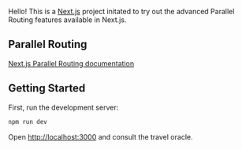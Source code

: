 Hello! This is a [Next.js](https://nextjs.org/) project initated to try out the advanced Parallel Routing features available in Next.js.

## Parallel Routing

[Next.js Parallel Routing documentation](https://nextjs.org/docs/app/building-your-application/routing/parallel-routes)

## Getting Started

First, run the development server:

```bash
npm run dev
```

Open [http://localhost:3000](http://localhost:3000) and consult the travel oracle.

